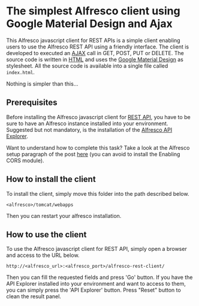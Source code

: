 # The simplest Alfresco client using Google Material Design and Ajax

This Alfresco javascript client for REST APIs is a simple client enabling users to use the Alfresco REST API using a friendly interface. The client is developed to executed an [AJAX](https://en.wikipedia.org/wiki/AJAX) call in GET, POST, PUT or DELETE. The source code is written in [HTML](https://en.wikipedia.org/wiki/HTML) and uses the [Google Material Design](https://en.wikipedia.org/wiki/Material_Design) as stylesheet. All the source code is available into a single file called `index.html`.

Nothing is simpler than this...

## Prerequisites

Before installing the Alfresco javascript client for [REST API](http://docs.alfresco.com/5.1/pra/1/topics/pra-welcome-aara.html), you have to be sure to have an Alfresco instance installed into your environment. Suggested but not mandatory, is the installation of the [Alfresco API Explorer](http://docs.alfresco.com/5.1/pra/1/concepts/pra-rest-api-explorer.html).

Want to understand how to complete this task? Take a look at the Alfresco setup paragraph of the post [here](http://fcorti.com/2016/09/05/alfresco-development-framework-in-action/#alfresco_setup) (you can avoid to install the Enabling CORS module).

## How to install the client

To install the client, simply move this folder into the path described below.

`<alfresco>/tomcat/webapps`

Then you can restart your alfresco installation.

## How to use the client

To use the Alfresco javascript client for REST API, simply open a browser and access to the URL below.

`http://<alfresco_url>:<alfresco_port>/alfresco-rest-client/`

Then you can fill the requested fields and press 'Go' button.
If you have the API Explorer installed into your environment and want to access to them, you can simply press the 'API Explorer' button. Press "Reset" button to clean the result panel.
